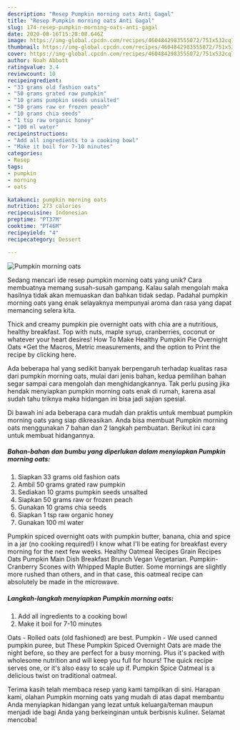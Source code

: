 ```yaml
---
description: "Resep Pumpkin morning oats Anti Gagal"
title: "Resep Pumpkin morning oats Anti Gagal"
slug: 174-resep-pumpkin-morning-oats-anti-gagal
date: 2020-08-16T15:28:08.646Z
image: https://img-global.cpcdn.com/recipes/4604842983555072/751x532cq70/pumpkin-morning-oats-recipe-main-photo.jpg
thumbnail: https://img-global.cpcdn.com/recipes/4604842983555072/751x532cq70/pumpkin-morning-oats-recipe-main-photo.jpg
cover: https://img-global.cpcdn.com/recipes/4604842983555072/751x532cq70/pumpkin-morning-oats-recipe-main-photo.jpg
author: Noah Abbott
ratingvalue: 3.4
reviewcount: 10
recipeingredient:
- "33 grams old fashion oats"
- "50 grams grated raw pumpkin"
- "10 grams pumpkin seeds unsalted"
- "50 grams raw or frozen peach"
- "10 grams chia seeds"
- "1 tsp raw organic honey"
- "100 ml water"
recipeinstructions:
- "Add all ingredients to a cooking bowl"
- "Make it boil for 7-10 minutes"
categories:
- Resep
tags:
- pumpkin
- morning
- oats

katakunci: pumpkin morning oats 
nutrition: 273 calories
recipecuisine: Indonesian
preptime: "PT37M"
cooktime: "PT46M"
recipeyield: "4"
recipecategory: Dessert

---
```



![Pumpkin morning oats](https://img-global.cpcdn.com/recipes/4604842983555072/751x532cq70/pumpkin-morning-oats-recipe-main-photo.jpg)

Sedang mencari ide resep pumpkin morning oats yang unik? Cara membuatnya memang susah-susah gampang. Kalau salah mengolah maka hasilnya tidak akan memuaskan dan bahkan tidak sedap. Padahal pumpkin morning oats yang enak selayaknya mempunyai aroma dan rasa yang dapat memancing selera kita.

Thick and creamy pumpkin pie overnight oats with chia are a nutritious, healthy breakfast. Top with nuts, maple syrup, cranberries, coconut or whatever your heart desires! How To Make Healthy Pumpkin Pie Overnight Oats *Get the Macros, Metric measurements, and the option to Print the recipe by clicking here.

Ada beberapa hal yang sedikit banyak berpengaruh terhadap kualitas rasa dari pumpkin morning oats, mulai dari jenis bahan, kedua pemilihan bahan segar sampai cara mengolah dan menghidangkannya. Tak perlu pusing jika hendak menyiapkan pumpkin morning oats enak di rumah, karena asal sudah tahu triknya maka hidangan ini bisa jadi sajian spesial.


Di bawah ini ada beberapa cara mudah dan praktis untuk membuat pumpkin morning oats yang siap dikreasikan. Anda bisa membuat Pumpkin morning oats menggunakan 7 bahan dan 2 langkah pembuatan. Berikut ini cara untuk membuat hidangannya.

<!--inarticleads1-->

##### Bahan-bahan dan bumbu yang diperlukan dalam menyiapkan Pumpkin morning oats:

1. Siapkan 33 grams old fashion oats
1. Ambil 50 grams grated raw pumpkin
1. Sediakan 10 grams pumpkin seeds unsalted
1. Siapkan 50 grams raw or frozen peach
1. Gunakan 10 grams chia seeds
1. Siapkan 1 tsp raw organic honey
1. Gunakan 100 ml water


Pumpkin spiced overnight oats with pumpkin butter, banana, chia and spice in a jar (no cooking required!) I know what I&#39;ll be eating for breakfast every morning for the next few weeks. Healthy Oatmeal Recipes Grain Recipes Oats Pumpkin Main Dish Breakfast Brunch Vegan Vegetarian. Pumpkin-Cranberry Scones with Whipped Maple Butter. Some mornings are slightly more rushed than others, and in that case, this oatmeal recipe can absolutely be made in the microwave. 

<!--inarticleads2-->

##### Langkah-langkah menyiapkan Pumpkin morning oats:

1. Add all ingredients to a cooking bowl
1. Make it boil for 7-10 minutes


Oats - Rolled oats (old fashioned) are best. Pumpkin - We used canned pumpkin puree, but These Pumpkin Spiced Overnight Oats are made the night before, so they are perfect for a busy morning. Plus it&#39;s packed with wholesome nutrition and will keep you full for hours! The quick recipe serves one, or it&#39;s also easy to scale up if. Pumpkin Spice Oatmeal is a delicious twist on traditional oatmeal. 

Terima kasih telah membaca resep yang kami tampilkan di sini. Harapan kami, olahan Pumpkin morning oats yang mudah di atas dapat membantu Anda menyiapkan hidangan yang lezat untuk keluarga/teman maupun menjadi ide bagi Anda yang berkeinginan untuk berbisnis kuliner. Selamat mencoba!

